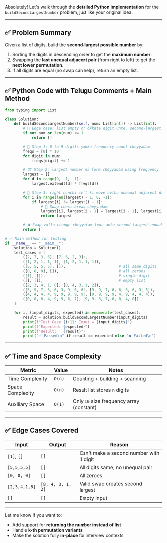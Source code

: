 Absolutely! Let's walk through the **detailed Python implementation** for the `buildSecondLargestNumber` problem, just like your original idea.

---

## ✅ **Problem Summary**

Given a list of digits, build the **second-largest possible number** by:

1. Sorting the digits in descending order to get the **maximum number**.
2. Swapping the **last unequal adjacent pair** (from right to left) to get the **next lower permutation**.
3. If all digits are equal (no swap can help), return an empty list.

---

## ✅ Python Code with Telugu Comments + Main Method

```python
from typing import List

class Solution:
    def buildSecondLargestNumber(self, num: List[int]) -> List[int]:
        # 📌 Edge case: list empty or okkate digit unte, second-largest possible kaadu
        if not num or len(num) <= 1:
            return []

        # 🧮 Step 1: 0 to 9 digits yokka frequency count cheyyadam
        freqs = [0] * 10
        for digit in num:
            freqs[digit] += 1

        # 🏗️ Step 2: largest number ni form cheyyadam using frequency
        largest = []
        for d in range(9, -1, -1):
            largest.extend([d] * freqs[d])

        # 🔁 Step 3: right nunchi left ki move avthu unequal adjacent digits unte swap cheyyadam
        for i in range(len(largest) - 1, 0, -1):
            if largest[i] != largest[i - 1]:
                # 🔄 Swap chesi break cheyyadam
                largest[i], largest[i - 1] = largest[i - 1], largest[i]
                return largest

        # ❌ Swap valla change cheyyatam ledu ante second largest undadu
        return []

# ✅ Main method for testing
if __name__ == "__main__":
    solution = Solution()
    test_cases = [
        ([2, 7, 3, 6], [7, 6, 2, 3]),
        ([1, 2, 1, 1, 1], [1, 2, 1, 1, 1]),
        ([5, 5, 5, 5], []),                        # all same digits
        ([0, 0, 0], []),                           # all zeroes
        ([1], []),                                 # single digit
        ([], []),                                  # empty list
        ([2, 3, 4, 1, 8], [8, 4, 3, 1, 2]),
        ([5, 9, 7, 6, 6, 3, 9, 6, 6], [9, 9, 7, 6, 6, 6, 6, 3, 5]),
        ([4, 4, 4, 4, 9, 9, 9, 9, 9], [9, 9, 9, 9, 4, 9, 4, 4, 4]),
        ([0, 0, 8, 4, 9, 9, 6, 7], [9, 9, 8, 7, 6, 0, 4, 0])
    ]

    for i, (input_digits, expected) in enumerate(test_cases):
        result = solution.buildSecondLargestNumber(input_digits)
        print(f"Test Case {i+1}: Input = {input_digits}")
        print(f"Expected: {expected}")
        print(f"Result:   {result}")
        print("✅ Passed\n" if result == expected else "❌ Failed\n")
```

---

## ✅ Time and Space Complexity

| Metric           | Value  | Notes                                     |
| ---------------- | ------ | ----------------------------------------- |
| Time Complexity  | `O(n)` | Counting + building + scanning            |
| Space Complexity | `O(n)` | Result list stores `n` digits             |
| Auxiliary Space  | `O(1)` | Only `10` size frequency array (constant) |

---

## ✅ Edge Cases Covered

| Input         | Output            | Reason                                  |
| ------------- | ----------------- | --------------------------------------- |
| `[1]`, `[]`   | `[]`              | Can't make a second number with 1 digit |
| `[5,5,5,5]`   | `[]`              | All digits same, no unequal pair        |
| `[0, 0, 0]`   | `[]`              | All zeroes                              |
| `[2,3,4,1,8]` | `[8, 4, 3, 1, 2]` | Valid swap creates second largest       |
| `[]`          | `[]`              | Empty input                             |

---

Let me know if you want to:

* Add support for **returning the number instead of list**
* Handle **k-th permutation variants**
* Make the solution fully **in-place** for interview contexts
